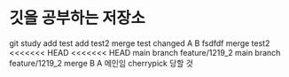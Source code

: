 # 깃을 공부하는 저장소
git study
add test
add test2
merge test
changed
A
B
fsdfdf
merge test2
<<<<<<< HEAD
<<<<<<< HEAD
main branch
feature/1219_2
main branch
feature/1219_2
merge B A
메인임
cherrypick 당할 것